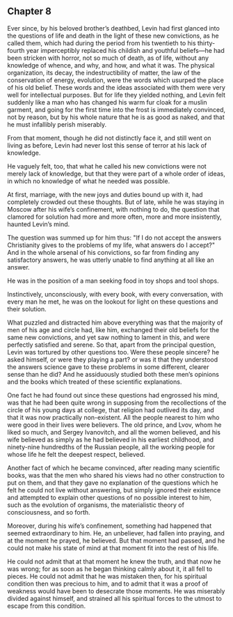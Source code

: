 ## Chapter 8


Ever since, by his beloved brother’s deathbed, Levin had first glanced
into the questions of life and death in the light of these new
convictions, as he called them, which had during the period from his
twentieth to his thirty-fourth year imperceptibly replaced his childish
and youthful beliefs—he had been stricken with horror, not so much of
death, as of life, without any knowledge of whence, and why, and how,
and what it was. The physical organization, its decay, the
indestructibility of matter, the law of the conservation of energy,
evolution, were the words which usurped the place of his old belief.
These words and the ideas associated with them were very well for
intellectual purposes. But for life they yielded nothing, and Levin felt
suddenly like a man who has changed his warm fur cloak for a muslin
garment, and going for the first time into the frost is immediately
convinced, not by reason, but by his whole nature that he is as good as
naked, and that he must infallibly perish miserably.

From that moment, though he did not distinctly face it, and still went
on living as before, Levin had never lost this sense of terror at his
lack of knowledge.

He vaguely felt, too, that what he called his new convictions were not
merely lack of knowledge, but that they were part of a whole order of
ideas, in which no knowledge of what he needed was possible.

At first, marriage, with the new joys and duties bound up with it, had
completely crowded out these thoughts. But of late, while he was staying
in Moscow after his wife’s confinement, with nothing to do, the question
that clamored for solution had more and more often, more and more
insistently, haunted Levin’s mind.

The question was summed up for him thus: "If I do not accept the answers
Christianity gives to the problems of my life, what answers do I
accept?" And in the whole arsenal of his convictions, so far from
finding any satisfactory answers, he was utterly unable to find anything
at all like an answer.

He was in the position of a man seeking food in toy shops and tool
shops.

Instinctively, unconsciously, with every book, with every conversation,
with every man he met, he was on the lookout for light on these
questions and their solution.

What puzzled and distracted him above everything was that the majority
of men of his age and circle had, like him, exchanged their old beliefs
for the same new convictions, and yet saw nothing to lament in this, and
were perfectly satisfied and serene. So that, apart from the principal
question, Levin was tortured by other questions too. Were these people
sincere? he asked himself, or were they playing a part? or was it that
they understood the answers science gave to these problems in some
different, clearer sense than he did? And he assiduously studied both
these men’s opinions and the books which treated of these scientific
explanations.

One fact he had found out since these questions had engrossed his mind,
was that he had been quite wrong in supposing from the recollections of
the circle of his young days at college, that religion had outlived its
day, and that it was now practically non-existent. All the people
nearest to him who were good in their lives were believers. The old
prince, and Lvov, whom he liked so much, and Sergey Ivanovitch, and all
the women believed, and his wife believed as simply as he had believed
in his earliest childhood, and ninety-nine hundredths of the Russian
people, all the working people for whose life he felt the deepest
respect, believed.

Another fact of which he became convinced, after reading many scientific
books, was that the men who shared his views had no other construction
to put on them, and that they gave no explanation of the questions which
he felt he could not live without answering, but simply ignored their
existence and attempted to explain other questions of no possible
interest to him, such as the evolution of organisms, the materialistic
theory of consciousness, and so forth.

Moreover, during his wife’s confinement, something had happened that
seemed extraordinary to him. He, an unbeliever, had fallen into praying,
and at the moment he prayed, he believed. But that moment had passed,
and he could not make his state of mind at that moment fit into the rest
of his life.

He could not admit that at that moment he knew the truth, and that now
he was wrong; for as soon as he began thinking calmly about it, it all
fell to pieces. He could not admit that he was mistaken then, for his
spiritual condition then was precious to him, and to admit that it was a
proof of weakness would have been to desecrate those moments. He was
miserably divided against himself, and strained all his spiritual forces
to the utmost to escape from this condition.



